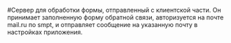 #Сервер для обработки формы, отправленный с клиентской части. 
Он принимает заполненную форму обратной связи, авторизуется на почте mail.ru по smpt, и отправляет сообщение на указанную почту в настройках приложения. 
